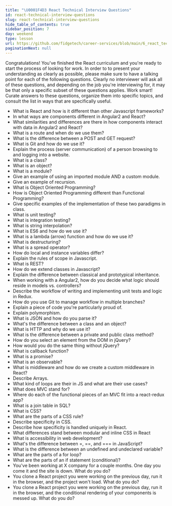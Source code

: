 ```yaml
---
title: "\U0001F4D3 React Technical Interview Questions"
id: react-technical-interview-questions
slug: react-technical-interview-questions
hide_table_of_contents: true
sidebar_position: 7
day: weekend
type: lesson
url: https://github.com/fidgetech/career-services/blob/main/6_react_technical_interview_questions.md
paginationNext: null
---
```


Congratulations! You've finished the React curriculum and you're ready to start the process of looking for work. In order to to present your understanding as clearly as possible, please make sure to have a talking point for each of the following questions. Clearly no interviewer will ask all of these questions, and depending on the job you're interviewing for, it may be that only a specific subset of these questions applies. Work smart! Curate answers to these questions, organize them into specific topics, and consult the list in ways that are specifically useful.

* What is React and how is it different than other Javascript frameworks?
* In what ways are components different in Angular2 and React?
* What similarities and differences are there in how components interact with data in Angular2 and React?
* What is a route and when do we use them?
* What is the difference between a POST and GET request?
* What is Git and how do we use it?
* Explain the process (server communication) of a person browsing to and logging into a website.
* What is a class?
* What is an object?
* What is a module?
* Give an example of using an imported module AND a custom module.
* Give an example of recursion.
* What is Object Oriented Programming?
* How is Object Oriented Programming different than Functional Programming?
* Give specific examples of the implementation of these two paradigms in class.
* What is unit testing?
* What is integration testing?
* What is string interpolation?
* What is ES6 and how do we use it?
* What is a lambda (arrow) function and how do we use it?
* What is destructuring?
* What is a spread operator?
* How do local and instance variables differ?
* Explain the rules of scope in Javascript.
* What is REST?
* How do we extend classes in Javascript?
* Explain the difference between classical and prototypical inheritance.
* When working with a Angular2, how do you decide what logic should reside in models vs. controllers?
* Describe the workflow of writing and implementing unit tests and logic in Redux.
* How do you use Git to manage workflow in multiple branches?
* Explain a piece of code you're particularly proud of.
* Explain polymorphism.
* What is JSON and how do you parse it?
* What's the difference between a class and an object?
* What is HTTP and why do we use it?
* What is the difference between a private and public class method?
* How do you select an element from the DOM in jQuery?
* How would you do the same thing without jQuery?
* What is callback function?
* What is a promise?
* What is an observable?
* What is middleware and how do we create a custom middleware in React?
* Describe Arrays.
* What kind of loops are their in JS and what are their use cases?
* What does MVC stand for?
* Where do each of the functional pieces of an MVC fit into a react-redux app?
* What is a join table in SQL?
* What is CSS?
* What are the parts of a CSS rule?
* Describe specificity in CSS.
* Describe how specificity is handled uniquely in React.
* What differences stand between modular and inline CSS in React
* What is accessibility in web development?
* What's the difference between =, ==, and === in JavaScript?
* What is the difference between an undefined and undeclared variable?
* What are the parts of a for loop?
* What are the parts of an if statement (conditional)?
* You've been working at X company for a couple months. One day you come it and the site is down. What do you do?
* You clone a React project you were working on the previous day, run it in the browser, and the project won't load. What do you do?
* You clone a React project you were working on the previous day, run it in the browser, and the conditional rendering of your components is messed up. What do you do?

